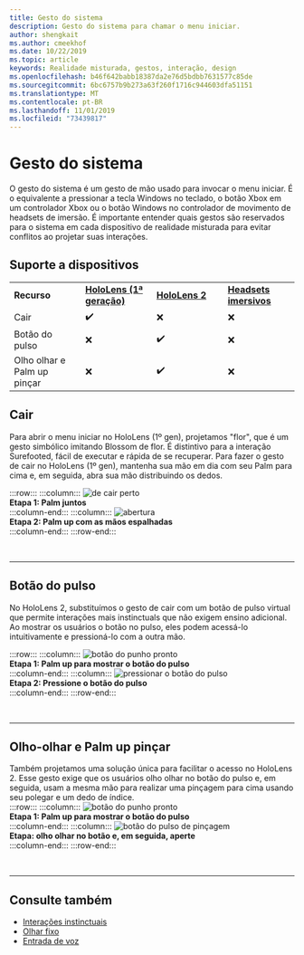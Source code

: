 ```yaml
---
title: Gesto do sistema
description: Gesto do sistema para chamar o menu iniciar.
author: shengkait
ms.author: cmeekhof
ms.date: 10/22/2019
ms.topic: article
keywords: Realidade misturada, gestos, interação, design
ms.openlocfilehash: b46f642babb18387da2e76d5bdbb7631577c85de
ms.sourcegitcommit: 6bc6757b9b273a63f260f1716c944603dfa51151
ms.translationtype: MT
ms.contentlocale: pt-BR
ms.lasthandoff: 11/01/2019
ms.locfileid: "73439817"
---
```

# <a name="system-gesture"></a>Gesto do sistema

O gesto do sistema é um gesto de mão usado para invocar o menu iniciar. É o equivalente a pressionar a tecla Windows no teclado, o botão Xbox em um controlador Xbox ou o botão Windows no controlador de movimento de headsets de imersão. É importante entender quais gestos são reservados para o sistema em cada dispositivo de realidade misturada para evitar conflitos ao projetar suas interações.

## <a name="device-support"></a>Suporte a dispositivos

<table>
    <colgroup>
    <col width="25%" />
    <col width="25%" />
    <col width="25%" />
    <col width="25%" />
    </colgroup>
    <tr>
        <td><strong>Recurso</strong></td>
        <td><a href="hololens-hardware-details.md"><strong>HoloLens (1ª geração)</strong></a></td>
        <td><a href="https://docs.microsoft.com/hololens/hololens2-hardware"><strong>HoloLens 2</strong></td>
        <td><a href="immersive-headset-hardware-details.md"><strong>Headsets imersivos</strong></a></td>
    </tr>
     <tr>
        <td>Cair</td>
        <td>✔️</td>
        <td>❌</td>
        <td>❌</td>
    </tr>
     <tr>
        <td>Botão do pulso</td>
        <td>❌</td>
        <td>✔️</td>
        <td>❌</td>
    </tr>
    <tr>
        <td>Olho olhar e Palm up pinçar</td>
        <td>❌</td>
        <td>✔️</td>
        <td>❌</td>
    </tr>
</table>

## <a name="bloom"></a>Cair
Para abrir o menu iniciar no HoloLens (1º gen), projetamos "flor", que é um gesto simbólico imitando Blossom de flor. É distintivo para a interação Surefooted, fácil de executar e rápida de se recuperar. Para fazer o gesto de cair no HoloLens (1º gen), mantenha sua mão em dia com seu Palm para cima e, em seguida, abra sua mão distribuindo os dedos.

:::row:::
    :::column:::
        ![de cair perto](images/bloom-close.png)<br>
        **Etapa 1: Palm juntos**<br>
    :::column-end:::
    :::column:::
        ![abertura](images/bloom-open.png)<br>
        **Etapa 2: Palm up com as mãos espalhadas**<br>
    :::column-end:::
:::row-end:::

<br>

---

## <a name="wrist-button"></a>Botão do pulso
No HoloLens 2, substituímos o gesto de cair com um botão de pulso virtual que permite interações mais instinctuals que não exigem ensino adicional. Ao mostrar os usuários o botão no pulso, eles podem acessá-lo intuitivamente e pressioná-lo com a outra mão.

:::row:::
    :::column:::
        ![botão do punho pronto](images/wrist-button-ready.png)<br>
        **Etapa 1: Palm up para mostrar o botão do pulso**<br>
    :::column-end:::
    :::column:::
        ![pressionar o botão do pulso](images/wrist-button-press.png)<br>
        **Etapa 2: Pressione o botão do pulso**<br>
    :::column-end:::
:::row-end:::

<br>

---


## <a name="eye-gaze-and-palm-up-pinch"></a>Olho-olhar e Palm up pinçar
Também projetamos uma solução única para facilitar o acesso no HoloLens 2. Esse gesto exige que os usuários olho olhar no botão do pulso e, em seguida, usam a mesma mão para realizar uma pinçagem para cima usando seu polegar e um dedo de índice.<br>
:::row:::
    :::column:::
        ![botão do punho pronto](images/wrist-button-ready.png)<br>
        **Etapa 1: Palm up para mostrar o botão do pulso**<br>
    :::column-end:::
    :::column:::
        ![botão do pulso de pinçagem](images/wrist-button-pinch.png)<br>
        **Etapa: olho olhar no botão e, em seguida, aperte**<br>
    :::column-end:::
:::row-end:::

<br>

---

## <a name="see-also"></a>Consulte também

* [Interações instinctuais](interaction-fundamentals.md)
* [Olhar fixo](eye-tracking.md)
* [Entrada de voz](voice-input.md)
